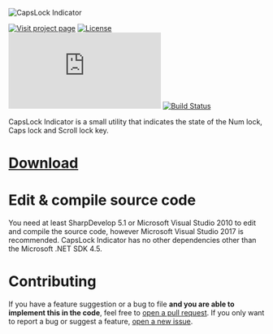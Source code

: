 ![CapsLock Indicator](https://cli.jonaskohl.de/capslock-indicator-logo.png)

[![Visit project page](https://static.jonaskohl.de/q50c4wp6/cli-project-page_vlecvcbtz80tqvtt.svg)](https://cli.jonaskohl.de/)
[![License](https://img.shields.io/badge/License-Apache%202.0-red.svg)](https://opensource.org/licenses/Apache-2.0)
[![Version](https://cli.jonaskohl.de/version.php?shield=true&_=2)](https://cli.jonaskohl.de/!/download#latest)
[![Build Status](https://travis-ci.org/jonaskohl/CapsLockIndicator.svg?branch=master)](https://travis-ci.org/jonaskohl/CapsLockIndicator)

CapsLock Indicator is a small utility that indicates the state of the Num lock, Caps lock and Scroll lock key.

# [Download](https://cli.jonaskohl.de/!/download)

# Edit & compile source code
You need at least SharpDevelop 5.1 or Microsoft Visual Studio 2010 to edit and compile the source code, however Microsoft Visual Studio 2017 is recommended. CapsLock Indicator has no other dependencies other than the Microsoft .NET SDK 4.5.

# Contributing
If you have a feature suggestion or a bug to file **and you are able to implement this in the code**, feel free to [open a pull request](https://github.com/jonaskohl/CapsLockIndicator/pulls). If you only want to report a bug or suggest a feature, [open a new issue](https://github.com/jonaskohl/CapsLockIndicator/issues/new).
